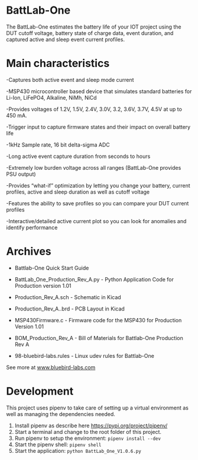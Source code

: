 # BattLab-One
The BattLab-One estimates the battery life of your IOT project using the DUT cutoff voltage, battery state of charge data, event duration, and captured active and sleep event current profiles.
# Main characteristics 

-Captures both active event and sleep mode current

-MSP430 microcontroller based device that simulates standard batteries for Li-Ion, LiFePO4, Alkaline, NiMh, NiCd

-Provides voltages of 1.2V, 1.5V, 2.4V, 3.0V, 3.2, 3.6V, 3.7V, 4.5V at up to 450 mA.

-Trigger input to capture firmware states and their impact on overall battery life

-1kHz Sample rate, 16 bit delta-sigma ADC

-Long active event capture duration from seconds to hours

-Extremely low burden voltage across all ranges (BattLab-One provides PSU output)

-Provides “what-if” optimization by letting you change your battery, current profiles, active and sleep duration as well as cutoff voltage

-Features the ability to save profiles so you can compare your DUT current profiles

-Interactive/detailed active current plot so you can look for anomalies and identify performance

# Archives
  - Battlab-One Quick Start Guide

  - BattLab_One_Production_Rev_A.py - Python Application Code for Production version 1.01

  - Production_Rev_A.sch - Schematic in Kicad

  - Production_Rev_A..brd - PCB Layout in Kicad 

  - MSP430Firmware.c - Firmware code for the MSP430 for Production Version 1.01

  - BOM_Production_Rev_A - Bill of Materials for Battlab-One Production Rev A

  - 98-bluebird-labs.rules - Linux udev rules for Battlab-One

  See more at www.bluebird-labs.com

# Development

This project uses pipenv to take care of setting up a virtual environment as well as managing the dependencies needed.

1. Install pipenv as describe here https://pypi.org/project/pipenv/
2. Start a terminal and change to the root folder of this project.
3. Run pipenv to setup the environment: `pipenv install --dev`
4. Start the pipenv shell: `pipenv shell`
5. Start the application: `python BattLab_One_V1.0.6.py`

